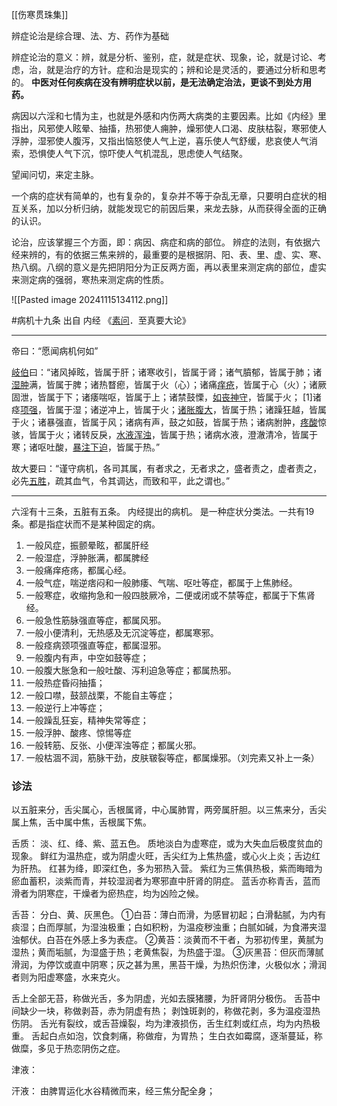 
[[伤寒贯珠集]]



辨症论治是综合理、法、方、药作为基础

辨症论治的意义：辨，就是分析、鉴别，症，就是症状、现象，论，就是讨论、考虑，治，就是治疗的方针。症和治是现实的；辨和论是灵活的，要通过分析和思考的。
**中医对任何疾病在没有辨明症状以前，是无法确定治法，更谈不到处方用药。**


病因以六淫和七情为主，也就是外感和内伤两大病类的主要因素。比如《内经》里指出，风邪使人眩晕、抽搐，热邪使人痈肿，燥邪使人口渴、皮肤枯裂，寒邪使人浮肿，湿邪使人腹泻，又指出恼怒使人气上逆，喜乐使人气舒缓，悲哀使人气消索，恐惧使人气下沉，惊吓使人气机混乱，思虑使人气结聚。

望闻问切，来定主脉。

一个病的症状有简单的，也有复杂的，复杂并不等于杂乱无章，只要明白症状的相互关系，加以分析归纳，就能发现它的前因后果，来龙去脉，从而获得全面的正确的认识。

论治，应该掌握三个方面，即：病因、病症和病的部位。
辨症的法则，有依据六经来辨的，有的依据三焦来辨的，最重要的是根据阴、阳、表、里、虚、实、寒、热八纲。八纲的意义是先把阴阳分为正反两方面，再以表里来测定病的部位，虚实来测定病的强弱，寒热来测定病的性质。
   
![[Pasted image 20241115134112.png]]





#病机十九条
出自 内经 《[素问](https://baike.baidu.com/item/%E7%B4%A0%E9%97%AE/69559?fromModule=lemma_inlink)．至真要大论》

----
帝曰：“愿闻病机何如”

[岐伯](https://baike.baidu.com/item/%E5%B2%90%E4%BC%AF/3146150?fromModule=lemma_inlink)曰：“诸风掉眩，皆属于肝；诸寒收引，皆属于肾；诸气膹郁，皆属于肺；诸[湿肿](https://baike.baidu.com/item/%E6%B9%BF%E8%82%BF/2845193?fromModule=lemma_inlink)满，皆属于脾；诸热瞀瘛，皆属于火（心）；诸痛[痒疮](https://baike.baidu.com/item/%E7%97%92%E7%96%AE/10100451?fromModule=lemma_inlink)，皆属于心（火）；诸厥固泄，皆属于下；诸痿喘呕，皆属于上；诸禁鼓慄，[如丧神守](https://baike.baidu.com/item/%E5%A6%82%E4%B8%A7%E7%A5%9E%E5%AE%88/10987739?fromModule=lemma_inlink)，皆属于火； [1]诸痉[项强](https://baike.baidu.com/item/%E9%A1%B9%E5%BC%BA/10778979?fromModule=lemma_inlink)，皆属于湿；诸逆冲上，皆属于火；[诸胀腹大](https://baike.baidu.com/item/%E8%AF%B8%E8%83%80%E8%85%B9%E5%A4%A7/11041623?fromModule=lemma_inlink)，皆属于热；诸躁狂越，皆属于火；诸暴强直，皆属于风；诸病有声，鼓之如鼓，皆属于热；诸病胕肿，[疼酸](https://baike.baidu.com/item/%E7%96%BC%E9%85%B8/1731517?fromModule=lemma_inlink)惊骇，皆属于火；诸转反戾，[水液浑浊](https://baike.baidu.com/item/%E6%B0%B4%E6%B6%B2%E6%B5%91%E6%B5%8A/2367487?fromModule=lemma_inlink)，皆属于热；诸病水液，澄澈清冷，皆属于寒；诸呕吐酸，[暴注](https://baike.baidu.com/item/%E6%9A%B4%E6%B3%A8/6595835?fromModule=lemma_inlink)[下迫](https://baike.baidu.com/item/%E4%B8%8B%E8%BF%AB/10991312?fromModule=lemma_inlink)，皆属于热。”

故大要曰：“谨守病机，各司其属，有者求之，无者求之，盛者责之，虚者责之，必先[五胜](https://baike.baidu.com/item/%E4%BA%94%E8%83%9C/8804253?fromModule=lemma_inlink)，疏其血气，令其调达，而致和平，此之谓也。”

----


六淫有十三条，五脏有五条。
内经提出的病机。 是一种症状分类法。一共有19条。都是指症状而不是某种固定的病。
1. 一般风症，振颤晕眩，都属肝经
2. 一般湿症，浮肿胀满，都属脾经
3. 一般痛痒疮疡，都属心经。
4. 一般气症，喘逆痞闷和一般肺痿、气喘、呕吐等症，都属于上焦肺经。
5. 一般寒症，收缩拘急和一般四肢厥冷，二便或闭或不禁等症，都属于下焦肾经。
6. 一般急性筋脉强直等症，都属风邪。
7. 一般小便清利，无热感及无沉淀等症，都属寒邪。
8. 一般痉病颈项强直等症，都属湿邪。
9. 一般腹内有声，中空如鼓等症；
10. 一般腹大胀急和一般吐酸、泻利迫急等症；都属热邪。
11. 一般热症昏闷抽搐；
12. 一般口噤，鼓颔战栗，不能自主等症；
13. 一般逆行上冲等症；
14. 一般躁乱狂妄，精神失常等症；
15. 一般浮肿、酸疼、惊惕等症
16. 一般转筋、反张、小便浑浊等症；都属火邪。
17. 一般枯涸不润，筋脉干劲，皮肤皲裂等症，都属燥邪。（刘完素又补上一条）


### 诊法

以五脏来分，舌尖属心，舌根属肾，中心属肺胃，两旁属肝胆。以三焦来分，舌尖属上焦，舌中属中焦，舌根属下焦。

舌质：
淡、红、绛、紫、蓝五色。
质地淡白为虚寒症，或为大失血后极度贫血的现象。
鲜红为温热症，或为阴虚火旺，舌尖红为上焦热盛，或心火上炎；舌边红为肝热。
红甚为绛，即深红色，多为邪热入营。
紫红为三焦俱热极，紫而晦暗为瘀血蓄积，淡紫而青，并较湿润者为寒邪直中肝肾的阴症。
蓝舌亦称青舌，蓝而滑者为阴寒症，干燥者为瘀热症，均为凶险之候。

舌苔：
分白、黄、灰黑色。
①白苔：薄白而滑，为感冒初起；白滑黏腻，为内有痰湿；白而厚腻，为湿浊极重；白如积粉，为温疫秽浊重；白腻如碱，为食滞夹湿浊郁伏。白苔在外感上多为表症。
②黄苔：淡黄而不干者，为邪初传里，黄腻为湿热；黄而垢腻，为湿盛于热；老黄焦裂，为热盛于湿。
③灰黑苔：但灰而薄腻滑润，为停饮或直中阴寒；灰之甚为黑，黑苔干燥，为热炽伤津，火极似水；滑润者则为阳虚寒盛，水来克火。


舌上全部无苔，称做光舌，多为阴虚，光如去膜猪腰，为肝肾阴分极伤。
舌苔中间缺少一块，称做剥苔，赤为阴虚有热；
剥蚀斑剥的，称做花剥，多为温疫湿热伤阴。
舌光有裂纹，或舌苔燥裂，均为津液损伤，舌生红刺或红点，均为内热极重。
舌起白点如泡，饮食刺痛，称做疳，为胃热；
生白衣如霉腐，逐渐蔓延，称做糜，多见于热恋阴伤之症。



津液：

汗液： 
由脾胃运化水谷精微而来，经三焦分配全身；


